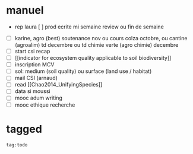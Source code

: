 # manuel
- rep laura
[ ] prod ecrite mi semaine review ou fin de semaine
- [ ] karine, agro (best) soutenance nov ou cours colza octobre, ou cantine (agroalim) td decembre ou td chimie verte (agro chimie) decembre
- [ ] start csi recap
- [ ] [[indicator for ecosystem quality applicable to soil biodiversity]]
- [ ] inscription MCV
- [ ] sol: medium (soil quality) ou surface (land use / habitat)
- [ ] mail CSI (arnaud)
- [ ] read [[Chao2014_UnifyingSpecies]]
- [ ] data si moussi 
- [ ] mooc adum writing
- [ ] mooc ethique recherche
# tagged
```query
tag:todo
```
